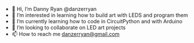 - 👋 Hi, I’m Danny Ryan @danzerryan
- 👀 I’m interested in learning how to build art with LEDS and program them
- 🌱 I’m currently learning how to code in CircuitPython and with Arduino
- 💞️ I’m looking to collaborate on LED art projects
- 📫 How to reach me danzerryan@gmail.com

<!---
danzerryan/danzerryan is a ✨ special ✨ repository because its `README.md` (this file) appears on your GitHub profile.
You can click the Preview link to take a look at your changes.
--->
